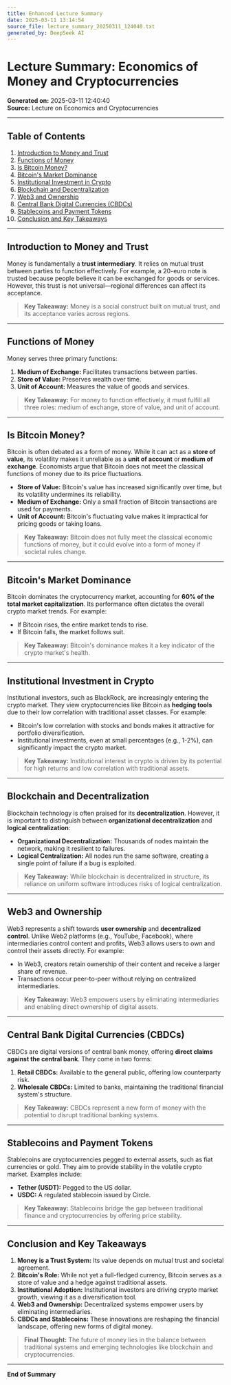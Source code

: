 ```yaml
---
title: Enhanced Lecture Summary
date: 2025-03-11 13:14:54
source_file: lecture_summary_20250311_124040.txt
generated_by: DeepSeek AI
---
```


# Lecture Summary: Economics of Money and Cryptocurrencies  
**Generated on:** 2025-03-11 12:40:40  
**Source:** Lecture on Economics and Cryptocurrencies  

---

## Table of Contents
1. [Introduction to Money and Trust](#introduction-to-money-and-trust)
2. [Functions of Money](#functions-of-money)
3. [Is Bitcoin Money?](#is-bitcoin-money)
4. [Bitcoin's Market Dominance](#bitcoins-market-dominance)
5. [Institutional Investment in Crypto](#institutional-investment-in-crypto)
6. [Blockchain and Decentralization](#blockchain-and-decentralization)
7. [Web3 and Ownership](#web3-and-ownership)
8. [Central Bank Digital Currencies (CBDCs)](#central-bank-digital-currencies-cbdcs)
9. [Stablecoins and Payment Tokens](#stablecoins-and-payment-tokens)
10. [Conclusion and Key Takeaways](#conclusion-and-key-takeaways)

---

## Introduction to Money and Trust
Money is fundamentally a **trust intermediary**. It relies on mutual trust between parties to function effectively. For example, a 20-euro note is trusted because people believe it can be exchanged for goods or services. However, this trust is not universal—regional differences can affect its acceptance.

> **Key Takeaway:** Money is a social construct built on mutual trust, and its acceptance varies across regions.

---

## Functions of Money
Money serves three primary functions:
1. **Medium of Exchange:** Facilitates transactions between parties.
2. **Store of Value:** Preserves wealth over time.
3. **Unit of Account:** Measures the value of goods and services.

> **Key Takeaway:** For money to function effectively, it must fulfill all three roles: medium of exchange, store of value, and unit of account.

---

## Is Bitcoin Money?
Bitcoin is often debated as a form of money. While it can act as a **store of value**, its volatility makes it unreliable as a **unit of account** or **medium of exchange**. Economists argue that Bitcoin does not meet the classical functions of money due to its price fluctuations.

- **Store of Value:** Bitcoin's value has increased significantly over time, but its volatility undermines its reliability.
- **Medium of Exchange:** Only a small fraction of Bitcoin transactions are used for payments.
- **Unit of Account:** Bitcoin's fluctuating value makes it impractical for pricing goods or taking loans.

> **Key Takeaway:** Bitcoin does not fully meet the classical economic functions of money, but it could evolve into a form of money if societal rules change.

---

## Bitcoin's Market Dominance
Bitcoin dominates the cryptocurrency market, accounting for **60% of the total market capitalization**. Its performance often dictates the overall crypto market trends. For example:
- If Bitcoin rises, the entire market tends to rise.
- If Bitcoin falls, the market follows suit.

> **Key Takeaway:** Bitcoin's dominance makes it a key indicator of the crypto market's health.

---

## Institutional Investment in Crypto
Institutional investors, such as BlackRock, are increasingly entering the crypto market. They view cryptocurrencies like Bitcoin as **hedging tools** due to their low correlation with traditional asset classes. For example:
- Bitcoin's low correlation with stocks and bonds makes it attractive for portfolio diversification.
- Institutional investments, even at small percentages (e.g., 1-2%), can significantly impact the crypto market.

> **Key Takeaway:** Institutional interest in crypto is driven by its potential for high returns and low correlation with traditional assets.

---

## Blockchain and Decentralization
Blockchain technology is often praised for its **decentralization**. However, it is important to distinguish between **organizational decentralization** and **logical centralization**:
- **Organizational Decentralization:** Thousands of nodes maintain the network, making it resilient to failures.
- **Logical Centralization:** All nodes run the same software, creating a single point of failure if a bug is exploited.

> **Key Takeaway:** While blockchain is decentralized in structure, its reliance on uniform software introduces risks of logical centralization.

---

## Web3 and Ownership
Web3 represents a shift towards **user ownership** and **decentralized control**. Unlike Web2 platforms (e.g., YouTube, Facebook), where intermediaries control content and profits, Web3 allows users to own and control their assets directly. For example:
- In Web3, creators retain ownership of their content and receive a larger share of revenue.
- Transactions occur peer-to-peer without relying on centralized intermediaries.

> **Key Takeaway:** Web3 empowers users by eliminating intermediaries and enabling direct ownership of digital assets.

---

## Central Bank Digital Currencies (CBDCs)
CBDCs are digital versions of central bank money, offering **direct claims against the central bank**. They come in two forms:
1. **Retail CBDCs:** Available to the general public, offering low counterparty risk.
2. **Wholesale CBDCs:** Limited to banks, maintaining the traditional financial system's structure.

> **Key Takeaway:** CBDCs represent a new form of money with the potential to disrupt traditional banking systems.

---

## Stablecoins and Payment Tokens
Stablecoins are cryptocurrencies pegged to external assets, such as fiat currencies or gold. They aim to provide stability in the volatile crypto market. Examples include:
- **Tether (USDT):** Pegged to the US dollar.
- **USDC:** A regulated stablecoin issued by Circle.

> **Key Takeaway:** Stablecoins bridge the gap between traditional finance and cryptocurrencies by offering price stability.

---

## Conclusion and Key Takeaways
1. **Money is a Trust System:** Its value depends on mutual trust and societal agreement.
2. **Bitcoin's Role:** While not yet a full-fledged currency, Bitcoin serves as a store of value and a hedge against traditional assets.
3. **Institutional Adoption:** Institutional investors are driving crypto market growth, viewing it as a diversification tool.
4. **Web3 and Ownership:** Decentralized systems empower users by eliminating intermediaries.
5. **CBDCs and Stablecoins:** These innovations are reshaping the financial landscape, offering new forms of digital money.

> **Final Thought:** The future of money lies in the balance between traditional systems and emerging technologies like blockchain and cryptocurrencies.

--- 

**End of Summary**